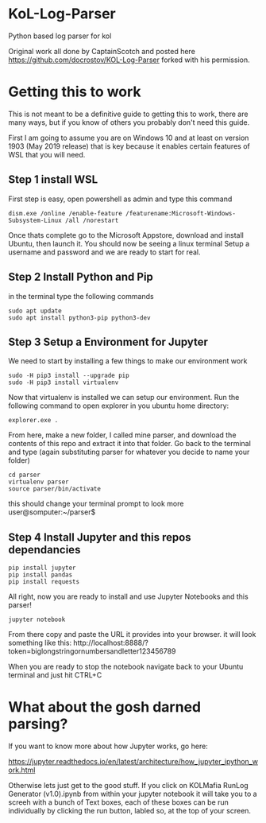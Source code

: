# KoL-Log-Parser
Python based log parser for kol

Original work all done by CaptainScotch and posted here https://github.com/docrostov/KOL-Log-Parser forked with his permission.

# Getting this to work
This is not meant to be a definitive guide to getting this to work, there are many ways, but if you know of others you probably don't need this guide.

First I am going to assume you are on Windows 10 and at least on version 1903 (May 2019 release) that is key because it enables certain features of WSL that you will need.

## Step 1 install WSL
First step is easy, open powershell as admin and type this command 

```dism.exe /online /enable-feature /featurename:Microsoft-Windows-Subsystem-Linux /all /norestart```

Once thats complete go to the Microsoft Appstore, download and install Ubuntu, then launch it. You should now be seeing a linux terminal  Setup a username and password and we are ready to start for real.

## Step 2 Install Python and Pip

in the terminal type the following commands
```
sudo apt update
sudo apt install python3-pip python3-dev

```

## Step 3 Setup a Environment for Jupyter

We need to start by installing a few things to make our environment work

```
sudo -H pip3 install --upgrade pip
sudo -H pip3 install virtualenv
```

Now that virtualenv is installed we can setup our environment. Run the following command to open explorer in you ubuntu home directory:
```
explorer.exe .
```
From here, make a new folder, I called mine parser, and download the contents of this repo and extract it into that folder. Go back to the terminal and type (again substituting parser for whatever you decide to name your folder)
```
cd parser
virtualenv parser
source parser/bin/activate
```
this should change your terminal prompt to look more user@somputer:~/parser$

## Step 4 Install Jupyter and this repos dependancies
```
pip install jupyter
pip install pandas
pip install requests
```
All right, now you are ready to install and use Jupyter Notebooks and this parser!

```jupyter notebook```

From there copy and paste the URL it provides into your browser. it will look something like this:
http://localhost:8888/?token=biglongstringornumbersandletter123456789

When you are ready to stop the notebook navigate back to your Ubuntu terminal and just hit CTRL+C

# What about the gosh darned parsing?
If you want to know more about how Jupyter works, go here:

https://jupyter.readthedocs.io/en/latest/architecture/how_jupyter_ipython_work.html


Otherwise lets just get to the good stuff.
If you click on KOLMafia RunLog Generator (v1.0).ipynb from within your jupyter notebook it will take you to a screeh with a bunch of Text boxes, each of these boxes can be run individually by clicking the run button, labled so, at the top of your screen. 
